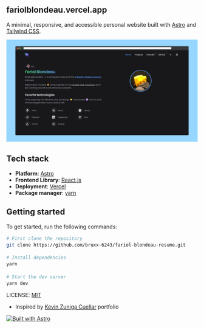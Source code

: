 ## fariolblondeau.vercel.app

A minimal, responsive, and accessible personal website built with [Astro](https://astro.build/) and [Tailwind CSS](https://tailwindcss.com/).

<!-- [![Open in StackBlitz](https://developer.stackblitz.com/img/open_in_stackblitz.svg)](https://stackblitz.com/github/kevinzunigacuellar/kevinzunigacuellar.com?title=Personal%20website) -->

![screen](./public//static/screen.png)

## Tech stack

- **Platform**: [Astro](https://github.com/withastro/astro)
- **Frontend Library**: [React.js](https://react.dev/)
- **Deployment**: [Vercel](https://www.netlify.com/)
- **Package manager**: [yarn](https://pnpm.io/)
<!-- - **OG-images**: [Satori](https://github.com/vercel/satori) -->

## Getting started

To get started, run the following commands:

```bash
# First clone the repository
git clone https://github.com/bruxx-6243/fariol-blondeau-resume.git

# Install dependencies
yarn

# Start the dev server
yarn dev

```

LICENSE: [MIT](https://github.com/bruxx-6243/fariol-blondeau-resume/blob/main/LICENSE)

- Inspired by [Kevin Zuniga Cuellar](https://github.com/kevinzunigacuellar/web) portfolio

[![Built with Astro](https://astro.badg.es/v2/built-with-astro/small.svg)](https://astro.build)
